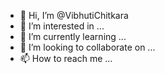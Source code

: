 - 👋 Hi, I’m @VibhutiChitkara
- 👀 I’m interested in ...
- 🌱 I’m currently learning ...
- 💞️ I’m looking to collaborate on ...
- 📫 How to reach me ...

<!---
VibhutiChitkara/VibhutiChitkara is a ✨ special ✨ repository because its `README.md` (this file) appears on your GitHub profile.
You can click the Preview link to take a look at your changes.
--->
